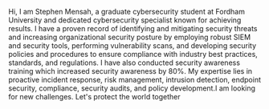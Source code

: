 Hi, I am Stephen Mensah, a graduate cybersecurity student at Fordham University and dedicated cybersecurity specialist known for achieving results. I have a proven record of identifying and mitigating security threats and increasing organizational security posture by employing robust SIEM and security tools, performing vulnerability scans, and developing security policies and procedures to ensure compliance with industry best practices, standards, and regulations. I have also conducted security awareness training which increased security awareness by 80%. My expertise lies in proactive incident response, risk management, intrusion detection, endpoint security, compliance, security audits, and policy development.I am looking for new challenges. Let's protect the world together 
